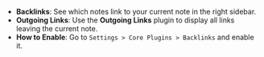 - **Backlinks**: See which notes link to your current note in the right sidebar.
- **Outgoing Links**: Use the **Outgoing Links** plugin to display all links leaving the current note.
- **How to Enable**: Go to `Settings > Core Plugins > Backlinks` and enable it.